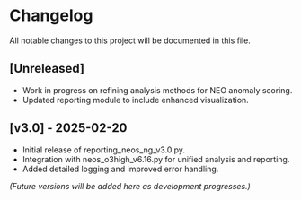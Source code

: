 # Changelog

All notable changes to this project will be documented in this file.

## [Unreleased]
- Work in progress on refining analysis methods for NEO anomaly scoring.
- Updated reporting module to include enhanced visualization.

## [v3.0] - 2025-02-20
- Initial release of reporting_neos_ng_v3.0.py.
- Integration with neos_o3high_v6.16.py for unified analysis and reporting.
- Added detailed logging and improved error handling.

*(Future versions will be added here as development progresses.)*

